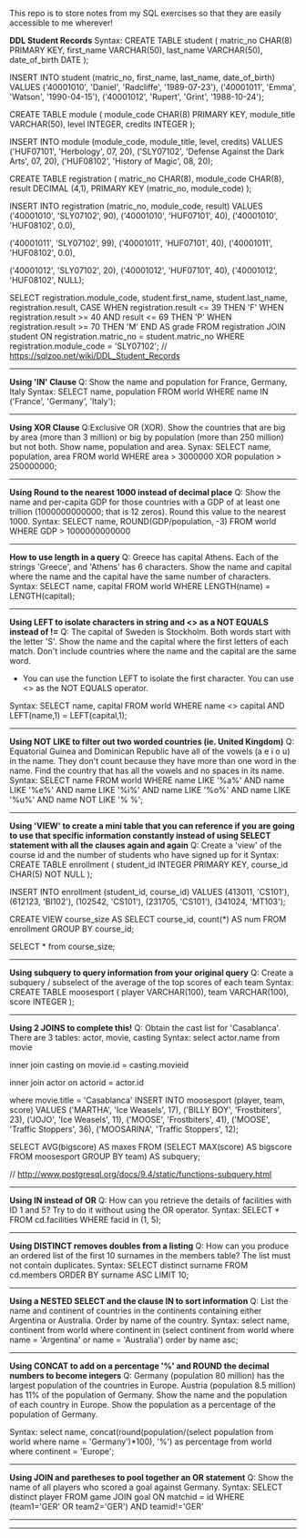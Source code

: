 This repo is to store notes from my SQL exercises so that they are easily accessible to me wherever!

**DDL Student Records** 
Syntax:
CREATE TABLE student (
	matric_no CHAR(8) PRIMARY KEY,
  first_name VARCHAR(50),
  last_name VARCHAR(50),
  date_of_birth DATE
);

INSERT INTO student (matric_no, first_name, last_name, date_of_birth)
VALUES
('40001010', 'Daniel', 'Radcliffe', '1989-07-23'), 
('40001011', 'Emma', 'Watson', '1990-04-15'),
('40001012', 'Rupert', 'Grint', '1988-10-24');

CREATE TABLE module (
	module_code CHAR(8) PRIMARY KEY,
  module_title VARCHAR(50),
  level INTEGER,
  credits INTEGER
);

INSERT INTO module (module_code, module_title, level, credits)
VALUES
('HUF07101', 'Herbology', 07, 20),
('SLY07102', 'Defense Against the Dark Arts', 07, 20),
('HUF08102', 'History of Magic', 08, 20);


CREATE TABLE registration (
  matric_no CHAR(8),
	module_code CHAR(8),
  result DECIMAL (4,1),
  PRIMARY KEY (matric_no, module_code)
);

INSERT INTO registration (matric_no, module_code, result)
VALUES
('40001010', 'SLY07102', 90),
('40001010', 'HUF07101', 40),
('40001010', 'HUF08102', 0.0),

('40001011', 'SLY07102', 99),
('40001011', 'HUF07101', 40),
('40001011', 'HUF08102', 0.0),

('40001012', 'SLY07102', 20),
('40001012', 'HUF07101', 40),
('40001012', 'HUF08102', NULL);


SELECT registration.module_code, student.first_name, student.last_name, registration.result,
CASE
 	WHEN registration.result <= 39 THEN 'F'
 	WHEN registration.result >= 40 AND result <= 69 THEN 'P' 
 	WHEN registration.result >= 70 THEN 'M'
 END AS grade
FROM registration
JOIN student
	ON registration.matric_no = student.matric_no
 WHERE registration.module_code = 'SLY07102';
// https://sqlzoo.net/wiki/DDL_Student_Records

----
**Using 'IN' Clause**
Q: Show the name and population for France, Germany, Italy
Syntax:
SELECT name, population
FROM world
WHERE name IN ('France', 'Germany', 'Italy');

----
**Using XOR Clause**
Q:Exclusive OR (XOR). Show the countries that are big by area (more than 3 million) or big by population (more than 250 million) but not both. Show name, population and area.
Synax:
SELECT name, population, area
FROM world
WHERE area > 3000000 XOR population > 250000000;

----
**Using Round to the nearest 1000 instead of decimal place**
Q: Show the name and per-capita GDP for those countries with a GDP of at least one trillion (1000000000000; that is 12 zeros). Round this value to the nearest 1000.
Syntax:
SELECT name, ROUND(GDP/population, -3)
FROM world
WHERE GDP > 1000000000000

----
**How to use length in a query**
Q: Greece has capital Athens. Each of the strings 'Greece', and 'Athens' has 6 characters. Show the name and capital where the name and the capital have the same number of characters.
Syntax:
SELECT name, capital
  FROM world
 WHERE LENGTH(name) = LENGTH(capital);

----
**Using LEFT to isolate characters in string and <> as a NOT EQUALS instead of !=**
Q: The capital of Sweden is Stockholm. Both words start with the letter 'S'.
Show the name and the capital where the first letters of each match. Don't include countries where the name and the capital are the same word.
- You can use the function LEFT to isolate the first character. You can use <> as the NOT EQUALS operator.

Syntax:
SELECT name, capital
FROM world
WHERE name <> capital AND LEFT(name,1) = LEFT(capital,1);

----
**Using NOT LIKE to filter out two worded countries (ie. United Kingdom)**
Q: Equatorial Guinea and Dominican Republic have all of the vowels (a e i o u) in the name. They don't count because they have more than one word in the name. Find the country that has all the vowels and no spaces in its name.
Syntax: 
SELECT name
   FROM world
WHERE name LIKE '%a%' 
AND name LIKE '%e%'
AND name LIKE '%i%'
AND name LIKE '%o%'
AND name LIKE '%u%'
AND name NOT LIKE '% %'; 

----
**Using 'VIEW' to create a mini table that you can reference if you are going to use that specific information constantly instead of using SELECT statement with all the clauses again and again**
Q: Create a 'view' of the course id and the number of students who have signed up for it
Syntax:
CREATE TABLE enrollment (
	student_id INTEGER PRIMARY KEY,
  course_id CHAR(5) NOT NULL
);

INSERT INTO enrollment (student_id, course_id)
VALUES (413011, 'CS101'), 
(612123, 'BI102'), 
(102542, 'CS101'), 
(231705, 'CS101'), 
(341024, 'MT103');


CREATE VIEW course_size AS
SELECT course_id, count(*) AS num
FROM enrollment
GROUP BY course_id;

SELECT * from course_size;

----
**Using subquery to query information from your original query** 
Q: Create a subquery / subselect of the average of the top scores of each team
Syntax:
CREATE TABLE moosesport (
	player VARCHAR(100),
	team VARCHAR(100),
	score INTEGER
);

----
**Using 2 JOINS to complete this!**
Q: Obtain the cast list for 'Casablanca'. There are 3 tables: actor, movie, casting
Syntax:
select actor.name
from movie

inner join casting
on movie.id = casting.movieid

inner join actor
on actorid = actor.id

where movie.title = 'Casablanca'
INSERT INTO moosesport (player, team, score)
VALUES
('MARTHA', 'Ice Weasels', 17),
('BILLY BOY', 'Frostbiters', 23),
('JOJO', 'Ice Weasels', 11),
('MOOSE', 'Frostbiters', 41),
('MOOSE', 'Traffic Stoppers', 36),
('MOOSARINA', 'Traffic Stoppers', 12);

SELECT AVG(bigscore) AS maxes
FROM (SELECT MAX(score) AS bigscore
FROM moosesport
GROUP BY team) AS subquery;

// http://www.postgresql.org/docs/9.4/static/functions-subquery.html

----
**Using IN instead of OR**
Q: How can you retrieve the details of facilities with ID 1 and 5? Try to do it without using the OR operator.
Syntax:
SELECT *
FROM cd.facilities
WHERE facid in (1, 5);

----
**Using DISTINCT removes doubles from a listing**
Q: How can you produce an ordered list of the first 10 surnames in the members table? The list must not contain duplicates.
Syntax:
SELECT distinct surname
FROM cd.members
ORDER BY surname ASC
LIMIT 10;

----
**Using a NESTED SELECT and the clause IN to sort information**
Q: List the name and continent of countries in the continents containing either Argentina or Australia. Order by name of the country.
Syntax:
select name, continent
from world 
where continent in (select continent from world where name = 'Argentina' or name = 'Australia')
order by name asc;

----
**Using CONCAT to add on a percentage '%' and ROUND the decimal numbers to become integers**
Q: Germany (population 80 million) has the largest population of the countries in Europe. Austria (population 8.5 million) has 11% of the population of Germany.
Show the name and the population of each country in Europe. Show the population as a percentage of the population of Germany.

Syntax:
select name, concat(round(population/(select population from world where name = 'Germany')*100), '%') as percentage
from world
where continent = 'Europe';

----
**Using JOIN and paretheses to pool together an OR statement**
Q: Show the name of all players who scored a goal against Germany.
Syntax:
SELECT distinct player
  FROM game JOIN goal ON matchid = id 
    WHERE (team1='GER' OR team2='GER') AND teamid!='GER'

----

----
